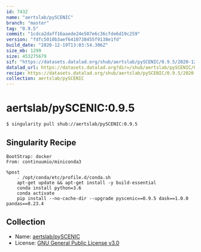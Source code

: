 ```yaml
---
id: 7432
name: "aertslab/pySCENIC"
branch: "master"
tag: "0.9.5"
commit: "1cdca2daff16aaede24e507e6c36cfde6d19c259"
version: "fdfc5010b3aef6410738455f9138e1fd"
build_date: "2020-12-19T13:03:54.306Z"
size_mb: 1299
size: 453275679
sif: "https://datasets.datalad.org/shub/aertslab/pySCENIC/0.9.5/2020-12-19-1cdca2da-fdfc5010/fdfc5010b3aef6410738455f9138e1fd.simg"
datalad_url: https://datasets.datalad.org?dir=/shub/aertslab/pySCENIC/0.9.5/2020-12-19-1cdca2da-fdfc5010/
recipe: https://datasets.datalad.org/shub/aertslab/pySCENIC/0.9.5/2020-12-19-1cdca2da-fdfc5010/Singularity
collection: aertslab/pySCENIC
---
```


# aertslab/pySCENIC:0.9.5

```bash
$ singularity pull shub://aertslab/pySCENIC:0.9.5
```

## Singularity Recipe

```singularity
BootStrap: docker
From: continuumio/miniconda3

%post
    . /opt/conda/etc/profile.d/conda.sh
    apt-get update && apt-get install -y build-essential
    conda install python=3.6
    conda activate
    pip install --no-cache-dir --upgrade pyscenic==0.9.5 dask==1.0.0 pandas==0.23.4
```

## Collection

 - Name: [aertslab/pySCENIC](https://github.com/aertslab/pySCENIC)
 - License: [GNU General Public License v3.0](https://api.github.com/licenses/gpl-3.0)

